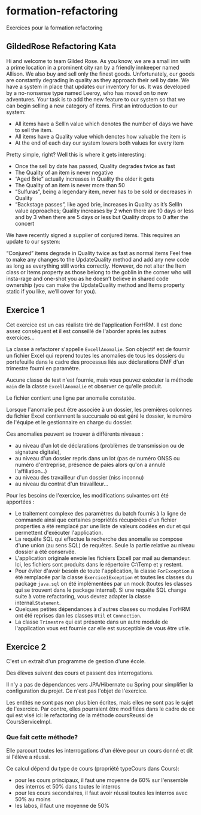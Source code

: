 # formation-refactoring

Exercices pour la formation refactoring

## GildedRose Refactoring Kata

Hi and welcome to team Gilded Rose. As you know, we are a small inn with a prime location in a prominent city ran by a friendly innkeeper named Allison. We also buy and sell only the finest goods. Unfortunately, our goods are constantly degrading in quality as they approach their sell by date. We have a system in place that updates our inventory for us. It was developed by a no-nonsense type named Leeroy, who has moved on to new adventures. Your task is to add the new feature to our system so that we can begin selling a new category of items. First an introduction to our system:

* All items have a SellIn value which denotes the number of days we have to sell the item.
* All items have a Quality value which denotes how valuable the item is
* At the end of each day our system lowers both values for every item


Pretty simple, right? Well this is where it gets interesting:

* Once the sell by date has passed, Quality degrades twice as fast
* The Quality of an item is never negative
* “Aged Brie” actually increases in Quality the older it gets
* The Quality of an item is never more than 50
* “Sulfuras”, being a legendary item, never has to be sold or decreases in Quality
* “Backstage passes”, like aged brie, increases in Quality as it’s SellIn value approaches; Quality increases by 2 when there are 10 days or less and by 3 when there are 5 days or less but Quality drops to 0 after the concert

We have recently signed a supplier of conjured items. This requires an update to our system:

“Conjured” items degrade in Quality twice as fast as normal items
Feel free to make any changes to the UpdateQuality method and add any new code as long as everything still works correctly. However, do not alter the Item class or Items property as those belong to the goblin in the corner who will insta-rage and one-shot you as he doesn’t believe in shared code ownership (you can make the UpdateQuality method and Items property static if you like, we’ll cover for you).

## Exercice 1

Cet exercice est un cas réaliste tiré de l'application ForHRM. Il est donc assez conséquent et il est conseillé de l'aborder après les autres exercices...

La classe à refactorer s'appelle `ExcellAnomalie`.
Son objectif est de fournir un fichier Excel qui reprend toutes les anomalies de tous les dossiers du portefeuille dans le cadre des processus liés aux déclarations DMF d'un trimestre fourni en paramètre.

Aucune classe de test n'est fournie, mais vous pouvez exécuter la méthode `main` de la classe `ExcellAnomalie` et observer ce qu'elle produit.

Le fichier contient une ligne par anomalie constatée.

Lorsque l'anomalie peut être associée à un dossier, les premières colonnes du fichier Excel contiennent la succursale où est géré le dossier, le numéro de l'équipe
et le gestionnaire en charge du dossier.

Ces anomalies peuvent se trouver à différents niveaux :
* au niveau d'un lot de déclarations (problèmes de transmission ou de signature digitale),
* au niveau d'un dossier repris dans un lot (pas de numéro ONSS ou numéro d'entreprise, présence de paies alors qu'on a annulé l'affiliation...)
* au niveau des travailleur d'un dossier (niss inconnu)
* au niveau du contrat d'un travailleur...

Pour les besoins de l'exercice, les modifications suivantes ont été apportées : 
* Le traitement complexe des paramètres du batch fournis à la ligne de commande ainsi que certaines propriétés récupérées d'un fichier properties
a été remplacé par une liste de valeurs codées en dur et qui permettent d'exécuter l'application.
* La requête SQL qui effectue la recherche des anomalie se compose d'une union (au sens SQL) de requêtes. Seule la partie relative au niveau dossier a été conservée.
* L'application originale envoie les fichiers Excell par mail au demandeur. Ici, les fichiers sont produits dans le répertoire C:\Temp et y restent.
* Pour éviter d'avoir besoin de toute l'application, la classe `ForException` a été remplacée par la classe `Exercice1Exception` et toutes les classes du package `java.sql`
on été implémentées par un mock (toutes les classes qui se trouvent dans le package internal). Si une requête SQL change suite à votre refactoring, vous devrez
adapter la classe internal.`Statement`.
* Quelques petites dépendances à d'autres classes ou modules ForHRM ont été reprises dan les classes `Util` et `Connection`.
* La classe `Trimestre` qui est présente dans un autre module de l'application vous est fournie car elle est susceptible de vous être utile.


## Exercice 2

C'est un extrait d'un programme de gestion d'une école.

Des élèves suivent des cours et passent des interrogations.

Il n'y a pas de dépendances vers JPA/Hibernate ou Spring pour simplifier la configuration du projet. Ce n'est pas l'objet de l'exercice.

Les entités ne sont pas non plus bien écrites, mais elles ne sont pas le sujet de l'exercice. Par contre, elles pourraient être modifiées dans le cadre de ce qui est visé ici: le refactoring de la méthode coursReussi de CoursServiceImpl.

### Que fait cette méthode?

Elle parcourt toutes les interrogations d'un élève pour un cours donné et dit si l'élève a réussi.

Ce calcul dépend du type de cours (propriété typeCours dans Cours):

- pour les cours principaux, il faut une moyenne de 60% sur l'ensemble des interros et 50% dans toutes le interros
- pour les cours secondaires, il faut avoir réussi toutes les interros avec 50% au moins
- les labos, il faut une moyenne de 50%

